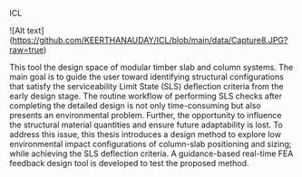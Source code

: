 ICL

![Alt text] (https://github.com/KEERTHANAUDAY/ICL/blob/main/data/Capture8.JPG?raw=true)

This tool the design space of modular timber slab and column systems. The main goal is to guide the user toward identifying structural configurations that satisfy the serviceability Limit State (SLS) deflection criteria from the early design stage. The routine workflow of performing SLS checks after completing the detailed design is not only time-consuming but also presents an environmental problem. Further, the opportunity to influence the structural material quantities and ensure future adaptability is lost. To address this issue, this thesis introduces a design method to explore low environmental impact configurations of column-slab positioning and sizing; while achieving the SLS deflection criteria. A guidance-based real-time FEA feedback design tool is developed to test the proposed method.

